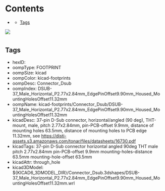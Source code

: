 



Contents
========

* [](#)
	* [Tags](#tags)
  
![][im]
# 

## Tags

- hexID: 
- oompType: FOOTPRINT
- oompSize: kicad
- oompColor: kicad-footprints
- oompDesc: Connector_Dsub
- oompIndex: DSUB-37_Male_Horizontal_P2.77x2.84mm_EdgePinOffset9.90mm_Housed_MountingHolesOffset11.32mm
- oompName: kicad-footprints/Connector_Dsub/DSUB-37_Male_Horizontal_P2.77x2.84mm_EdgePinOffset9.90mm_Housed_MountingHolesOffset11.32mm
- kicadDesc: 37-pin D-Sub connector, horizontal/angled (90 deg), THT-mount, male, pitch 2.77x2.84mm, pin-PCB-offset 9.9mm, distance of mounting holes 63.5mm, distance of mounting holes to PCB edge 11.32mm, see https://disti-assets.s3.amazonaws.com/tonar/files/datasheets/16730.pdf
- kicadTags: 37-pin D-Sub connector horizontal angled 90deg THT male pitch 2.77x2.84mm pin-PCB-offset 9.9mm mounting-holes-distance 63.5mm mounting-hole-offset 63.5mm
- kicadAttr: through_hole
- kicad3DModel: ${KICAD6_3DMODEL_DIR}/Connector_Dsub.3dshapes/DSUB-37_Male_Horizontal_P2.77x2.84mm_EdgePinOffset9.90mm_Housed_MountingHolesOffset11.32mm.wrl



[im]: image.png
